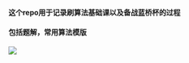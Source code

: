 #### 这个repo用于记录刷算法基础课以及备战蓝桥杯的过程
#### 包括题解，常用算法模版

![](https://s1.ax1x.com/2022/04/28/LOvlSs.md.png)
